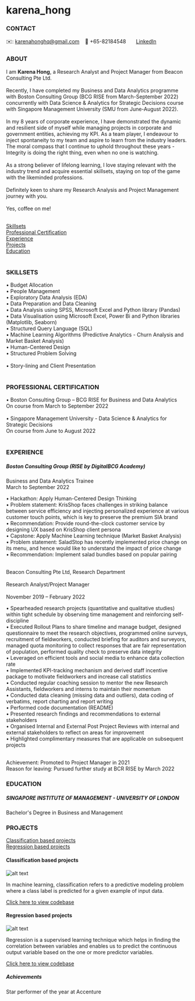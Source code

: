 # karena_hong

<!-- CONTACT Section Starts -->
### CONTACT

<!-- Add your details -->
✉️: karenahonghq@gmail.com 
&nbsp;&nbsp; 📲 +65-82184548
&nbsp;&nbsp;&nbsp;&nbsp;&nbsp; [LinkedIn](https://www.linkedin.com/in/karena-hong-3180a8188/) 
<!-- CONTACT Section Ends -->

<!-- ABOUT Section Starts -->
### ABOUT
<!-- Add link to your picture -->

<!-- Add your About -->
I am __Karena Hong__, a Research Analyst and Project Manager from Beacon Consulting Pte Ltd. <br> <br>
Recently, I have completed my Business and Data Analytics programme with Boston Consulting Group (BCG RISE from March-September 2022) concurrently with Data Science & Analytics for Strategic Decisions course with Singapore Management University (SMU from June-August 2022). <br> <br> 
In my 8 years of corporate experience, I have demonstrated the dynamic and resilient side of myself while managing projects in corporate and government entities, achieving my KPI. As a team player, I endeavour to inject spontaneity to my team and aspire to learn from the industry leaders. The moral compass that I continue to uphold throughout these years - Integrity is doing the right thing, even when no one is watching. <br> <br>
As a strong believer of lifelong learning, I love staying relevant with the industry trend and acquire essential skillsets, staying on top of the game with the likeminded professions. <br> <br>
Definitely keen to share my Research Analysis and Project Management journey with you. <br>  
Yes, coffee on me!  <br> <br>
<!-- About Section Ends -->


<!-- Add Links to the sections -->
[Skillsets](#skillsets) <br>
[Professional Certification](#certs) <br>
[Experience](#experience) <br>
[Projects](#projects) <br>
[Education](#education) <br> <br>
<!-- Links Section Ends -->


<!-- SKILLSETS Section Starts -->
### SKILLSETS
<!-- Add your details -->
•	Budget Allocation <br>
•	People Management <br>
•	Exploratory Data Analysis (EDA) <br>
•	Data Preparation and Data Cleaning <br>
•	Data Analysis using SPSS, Microsoft Excel and Python library (Pandas) <br>
•	Data Visualisation using Microsoft Excel, Power Bi and Python libraries (Matplotlib, Seaborn) <br>
•	Structured Query Language (SQL) <br>
•	Machine Learning Algorithms (Predictive Analytics - Churn Analysis and Market Basket Analysis) <br>
•	Human-Centered Design <br>
•	Structured Problem Solving <br> 			 
•	Story-lining and Client Presentation <br><br> 	
<!-- Skillsets Section Ends -->


<!-- PROFESSIONAL CERTIFICATION Section Starts -->
### PROFESSIONAL CERTIFICATION
•	Boston Consulting Group – BCG RISE for Business and Data Analytics <br>
On course from March to September 2022<br><br>
•	Singapore Management University - Data Science & Analytics for Strategic Decisions <br>
On course from June to August 2022<br><br>
<!-- Skillsets Section Ends -->

<!-- EXPERIENCE Section Starts -->
### EXPERIENCE
<!-- Add your details -->
##### Boston Consulting Group (RISE by DigitalBCG Academy)<br>
Business and Data Analytics Trainee<br>
March to September 2022<br>

•	Hackathon: Apply Human-Centered Design Thinking <br>
•	Problem statement: KrisShop faces challenges in striking balance between service efficiency and injecting personalized experience at various customer touch points, which is key to preserve the premium SIA brand <br>
•	Recommendation: Provide round-the-clock customer service by designing UX based on KrisShop client persona <br>
•	Capstone: Apply Machine Learning technique (Market Basket Analysis) <br>
•	Problem statement: SaladStop has recently implemented price change on its menu, and hence would like to understand the impact of price change <br>
•	Recommendation: Implement salad bundles based on popular pairing <br> <br>


Beacon Consulting Pte Ltd, Research Department <br>   
Research Analyst/Project Manager <br>                                                                                   
November 2019 – February 2022 <br>     
  
•	Spearheaded research projects (quantitative and qualitative studies) within tight schedule by observing time management and reinforcing self-discipline <br>
•	Executed Rollout Plans to share timeline and manage budget, designed questionnaire to meet the research objectives, programmed online surveys, recruitment of fieldworkers, conducted briefing for auditors and surveyors, managed quota monitoring to collect responses that are fair representation of population, performed quality check to preserve data integrity <br>
•	Leveraged on efficient tools and social media to enhance data collection rate <br>
•	Implemented KPI-tracking mechanism and derived staff incentive package to motivate fieldworkers and increase call statistics <br>
•	Conducted regular coaching session to mentor the new Research Assistants, fieldworkers and interns to maintain their momentum <br> 
•	Conducted data cleaning (missing data and outliers), data coding of verbatims, report charting and report writing <br>
•	Performed code documentation (README) <br>
•	Presented research findings and recommendations to external stakeholders <br>
•	Organised Internal and External Post Project Reviews with internal and external stakeholders to reflect on areas for improvement <br>
•	Highlighted complimentary measures that are applicable on subsequent projects <br> <br>

Achievement: Promoted to Project Manager in 2021 <br>
Reason for leaving: Pursued further study at BCR RISE by March 2022 <br>


<!-- EXPERIENCE Section Ends -->

<!-- EDUCATION Section Starts -->
### EDUCATION
<!-- Add your details -->
##### SINGAPORE INSTITUTE OF MANAGEMENT - UNIVERSITY OF LONDON
Bachelor's Degree in Business and Management

<!-- EDUCATION Section Ends -->

<!-- PROJECTS Section Starts -->
### PROJECTS
<!-- Add your details -->

[Classification based projects](#classification-based-projects) <br>
[Regression based projects](#regression-based-projects) <br>

<!-- Add your details -->

#### Classification based projects
![alt text](https://raw.githubusercontent.com/krvishwesh54/Kumar-Vishwesh/main/images/Classification.png)

In machine learning, classification refers to a predictive modeling problem where a class label is predicted for a given example of input data.

[Click here to view codebase](https://github.com/krvishwesh54/DataScience_DeepLearning_MachineLearning/tree/master/Classification)

#### Regression based projects
![alt text](https://raw.githubusercontent.com/krvishwesh54/Kumar-Vishwesh/main/images/Regression.jpg)

Regression is a supervised learning technique which helps in finding the correlation between variables and enables us to predict the continuous output variable based on the one or more predictor variables.

[Click here to view codebase](https://github.com/krvishwesh54/DataScience_DeepLearning_MachineLearning/tree/master/Regression)

<!-- PROJECTS Section Ends -->


##### Achievements
Star performer of the year at Accenture
<!-- FEATURED Section Ends -->
